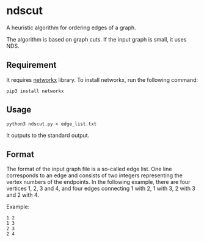 # ndscut

A heuristic algorithm for ordering edges of a graph.

The algorithm is based on graph cuts. If the input graph is small, it uses NDS.

## Requirement

It requires [networkx](https://networkx.org/) library.
To install networkx, run the following command:

```
pip3 install networkx
```

## Usage

```
python3 ndscut.py < edge_list.txt
```

It outputs to the standard output.

## Format

The format of the input graph file is a so-called edge list.
One line corresponds to an edge and consists of two integers
representing the vertex numbers of the endpoints.
In the following example, there are four vertices 1, 2, 3 and 4,
and four edges connecting 1 with 2, 1 with 3, 2 with 3 and 2 with 4.

Example:

```
1 2
1 3
2 3
2 4
```
